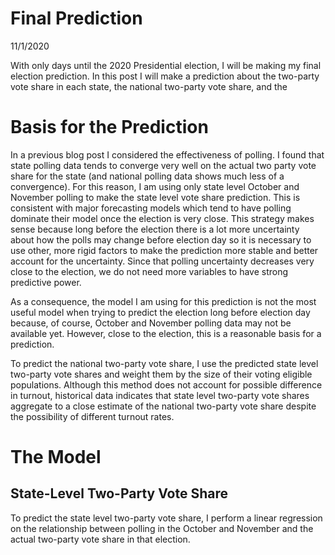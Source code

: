 # Final Prediction

11/1/2020

With only days until the 2020 Presidential election, I will be making my final election prediction. In this post I will make a prediction about the two-party vote share in each state, the national two-party vote share, and the 


# Basis for the Prediction

In a previous blog post I considered the effectiveness of polling. I found that state polling data tends to converge very well on the actual two party vote share for the state (and national polling data shows much less of a convergence). For this reason, I am using only state level October and November polling to make the state level vote share prediction. This is consistent with major forecasting models which tend to have polling dominate their model once the election is very close. This strategy makes sense because long before the election there is a lot more uncertainty about how the polls may change before election day so it is necessary to use other, more rigid factors to make the prediction more stable and better account for the uncertainty. Since that polling uncertainty decreases very close to the election, we do not need more variables to have strong predictive power.

As a consequence, the model I am using for this prediction is not the most useful model when trying to predict the election long before election day because, of course, October and November polling data may not be available yet. However, close to the election, this is a reasonable basis for a prediction.

To predict the national two-party vote share, I use the predicted state level two-party vote shares and weight them by the size of their voting eligible populations. Although this method does not account for possible difference in turnout, historical data indicates that state level two-party vote shares aggregate to a close estimate of the national two-party vote share despite the possibility of different turnout rates.

# The Model

## State-Level Two-Party Vote Share

To predict the state level two-party vote share, I perform a linear regression on the relationship between polling in the October and November and the actual two-party vote share in that election.


## 

